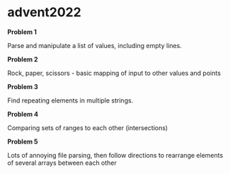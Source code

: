 # advent2022

**Problem 1** 

Parse and manipulate a list of values, including empty lines.

**Problem 2**

Rock, paper, scissors - basic mapping of input to other values and points

**Problem 3**

Find repeating elements in multiple strings.

**Problem 4**

Comparing sets of ranges to each other (intersections)

**Problem 5**

Lots of annoying file parsing, then follow directions to rearrange elements of several arrays between each other